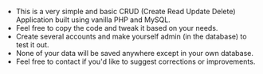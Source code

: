 * This is a very simple and basic CRUD (Create Read Update Delete) Application built using vanilla PHP and MySQL.
* Feel free to copy the code and tweak it based on your needs.
* Create several accounts and make yourself admin (in the database) to test it out.
* None of your data will be saved anywhere except in your own database.
* Feel free to contact if you'd like to suggest corrections or improvements.